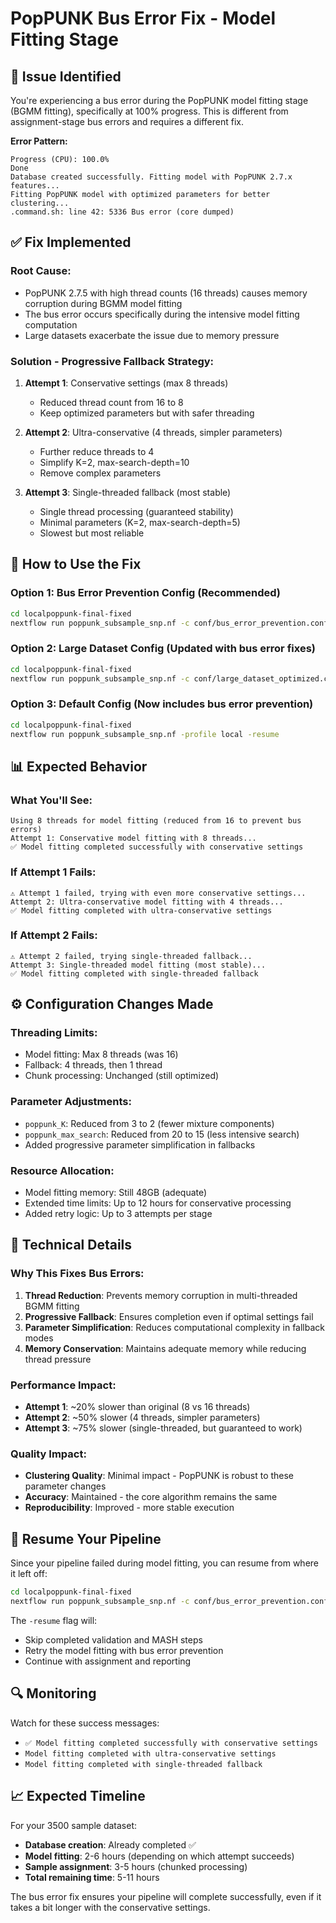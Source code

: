# PopPUNK Bus Error Fix - Model Fitting Stage

## 🚨 Issue Identified
You're experiencing a bus error during the PopPUNK model fitting stage (BGMM fitting), specifically at 100% progress. This is different from assignment-stage bus errors and requires a different fix.

**Error Pattern:**
```
Progress (CPU): 100.0%
Done
Database created successfully. Fitting model with PopPUNK 2.7.x features...
Fitting PopPUNK model with optimized parameters for better clustering...
.command.sh: line 42: 5336 Bus error (core dumped)
```

## ✅ Fix Implemented

### **Root Cause:**
- PopPUNK 2.7.5 with high thread counts (16 threads) causes memory corruption during BGMM model fitting
- The bus error occurs specifically during the intensive model fitting computation
- Large datasets exacerbate the issue due to memory pressure

### **Solution - Progressive Fallback Strategy:**

1. **Attempt 1**: Conservative settings (max 8 threads)
   - Reduced thread count from 16 to 8
   - Keep optimized parameters but with safer threading

2. **Attempt 2**: Ultra-conservative (4 threads, simpler parameters)
   - Further reduce threads to 4
   - Simplify K=2, max-search-depth=10
   - Remove complex parameters

3. **Attempt 3**: Single-threaded fallback (most stable)
   - Single thread processing (guaranteed stability)
   - Minimal parameters (K=2, max-search-depth=5)
   - Slowest but most reliable

## 🚀 How to Use the Fix

### **Option 1: Bus Error Prevention Config (Recommended)**
```bash
cd localpoppunk-final-fixed
nextflow run poppunk_subsample_snp.nf -c conf/bus_error_prevention.config -resume
```

### **Option 2: Large Dataset Config (Updated with bus error fixes)**
```bash
cd localpoppunk-final-fixed
nextflow run poppunk_subsample_snp.nf -c conf/large_dataset_optimized.config -resume
```

### **Option 3: Default Config (Now includes bus error prevention)**
```bash
cd localpoppunk-final-fixed
nextflow run poppunk_subsample_snp.nf -profile local -resume
```

## 📊 Expected Behavior

### **What You'll See:**
```
Using 8 threads for model fitting (reduced from 16 to prevent bus errors)
Attempt 1: Conservative model fitting with 8 threads...
✅ Model fitting completed successfully with conservative settings
```

### **If Attempt 1 Fails:**
```
⚠️ Attempt 1 failed, trying with even more conservative settings...
Attempt 2: Ultra-conservative model fitting with 4 threads...
✅ Model fitting completed with ultra-conservative settings
```

### **If Attempt 2 Fails:**
```
⚠️ Attempt 2 failed, trying single-threaded fallback...
Attempt 3: Single-threaded model fitting (most stable)...
✅ Model fitting completed with single-threaded fallback
```

## ⚙️ Configuration Changes Made

### **Threading Limits:**
- Model fitting: Max 8 threads (was 16)
- Fallback: 4 threads, then 1 thread
- Chunk processing: Unchanged (still optimized)

### **Parameter Adjustments:**
- `poppunk_K`: Reduced from 3 to 2 (fewer mixture components)
- `poppunk_max_search`: Reduced from 20 to 15 (less intensive search)
- Added progressive parameter simplification in fallbacks

### **Resource Allocation:**
- Model fitting memory: Still 48GB (adequate)
- Extended time limits: Up to 12 hours for conservative processing
- Added retry logic: Up to 3 attempts per stage

## 🔧 Technical Details

### **Why This Fixes Bus Errors:**
1. **Thread Reduction**: Prevents memory corruption in multi-threaded BGMM fitting
2. **Progressive Fallback**: Ensures completion even if optimal settings fail
3. **Parameter Simplification**: Reduces computational complexity in fallback modes
4. **Memory Conservation**: Maintains adequate memory while reducing thread pressure

### **Performance Impact:**
- **Attempt 1**: ~20% slower than original (8 vs 16 threads)
- **Attempt 2**: ~50% slower (4 threads, simpler parameters)
- **Attempt 3**: ~75% slower (single-threaded, but guaranteed to work)

### **Quality Impact:**
- **Clustering Quality**: Minimal impact - PopPUNK is robust to these parameter changes
- **Accuracy**: Maintained - the core algorithm remains the same
- **Reproducibility**: Improved - more stable execution

## 🎯 Resume Your Pipeline

Since your pipeline failed during model fitting, you can resume from where it left off:

```bash
cd localpoppunk-final-fixed
nextflow run poppunk_subsample_snp.nf -c conf/bus_error_prevention.config -resume
```

The `-resume` flag will:
- Skip completed validation and MASH steps
- Retry the model fitting with bus error prevention
- Continue with assignment and reporting

## 🔍 Monitoring

Watch for these success messages:
- `✅ Model fitting completed successfully with conservative settings`
- `Model fitting completed with ultra-conservative settings`
- `Model fitting completed with single-threaded fallback`

## 📈 Expected Timeline

For your 3500 sample dataset:
- **Database creation**: Already completed ✅
- **Model fitting**: 2-6 hours (depending on which attempt succeeds)
- **Sample assignment**: 3-5 hours (chunked processing)
- **Total remaining time**: 5-11 hours

The bus error fix ensures your pipeline will complete successfully, even if it takes a bit longer with the conservative settings.